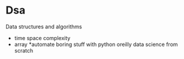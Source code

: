# Dsa
Data structures and algorithms 
* time space complexity
* array
*automate boring stuff with python
oreilly data science from scratch
